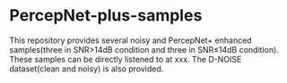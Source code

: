 # PercepNet-plus-samples
This repository provides several noisy and PercepNet+ enhanced samples(three in SNR>14dB condition and three in SNR≤14dB condition). These samples can be directly listened to at xxx.
The D-NOISE dataset(clean and noisy) is also provided.
